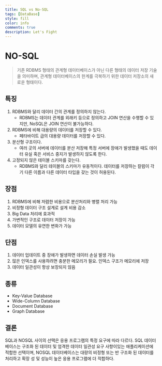 ```yaml
---
title: SQL vs No-SQL 
tags: [DataBase]
style: fill
color: info
comments: true
description: Let's Fight
---
```

# NO-SQL
> 기존 RDBMS 형태의 관계형 데이터베이스가 아닌 다른 형태의 데이터 저장 기술을 의미하며, 관계형 데이터베이스의 한계를 극복하기 위한 데이터 저장소의 새로운 형태이다.

## 특징
1.  RDBMS와 달리 데이터 간의 관계를 정의하지 않는다.
    -   RDBMS는 데이터 관계를 외래키 등으로 정의하고 JOIN 연산을 수행할 수 있지만, NoSQL은 JOIN 연산이 불가능하다.
2.  RDBMS에 비해 대용량의 데이터를 저장할 수 있다.
    -   페타바이트 급의 대용량 데이터를 저장할 수 있다.
3.  분산형 구조이다.
    -   여러 곳의 서버에 데이터를 분산 저장해 특정 서버에 장애가 발생했을 때도 데이터 유실 혹은 서비스 중지가 발생하지 않도록 한다.
4.  고정되지 않은 테이블 스키마를 갖는다.
    -   RDBMS와 달리 테이블의 스키마가 유동적이다. 데이터를 저장하는 칼럼이 각기 다른 이름과 다른 데이터 타입을 갖는 것이 허용된다.

## 장점
1. RDBMS에 비해 저렴한 비용으로 분산처리와 병렬 처리 가능
2. 비정형 데이터 구조 설계로 설계 비용 감소
3. Big Data 처리에 효과적
4. 가변적인 구조로 데이터 저장이 가능
5. 데이터 모델의 유연한 변화가 가능

## 단점
1. 데이터 업데이트 중 장애가 발생하면 데이터 손실 발생 가능
2. 많은 인덱스를 사용하려면 충분한 메모리가 필요. 인덱스 구조가 메모리에 저장
3. 데이터 일관성이 항상 보장되지 않음

## 종류
- Key-Value Database
- Wide-Column Database
- Document Database
- Graph Database

## 결론
SQL과 NOSQL 사이의 선택은 응용 프로그램의 특정 요구에 따라 다르다. SQL 데이터베이스는 구조화 된 데이터 및 엄격한 데이터 일관성 요구 사항이있는 애플리케이션에 적합한 선택이며, NOSQL 데이터베이스는 대량의 비정형 또는 반 구조화 된 데이터를 처리하고 확장 성 및 성능이 높은 응용 프로그램에 더 적합하다.